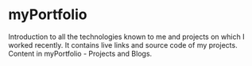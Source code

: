 # myPortfolio
Introduction to all the technologies known to me and projects on which I worked recently.
It contains live links and source code of my projects.
Content in myPortfolio - Projects and Blogs.
